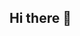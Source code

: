 ## Hi there 👋

<!--
**kaifikhan11/kaifikhan11** is a ✨ _special_ ✨ repository because its `README.md` (this file) appears on your GitHub profile.
![81178b47a8598f0c81c4799f2cdd4057](https://github.com/user-attachments/assets/c120d924-44fe-4e8d-8503-9658fbf05372)

Here are some ideas to get you started:

- 🔭 I’m currently working on ...
- 🌱 I’m currently learning ...
- 👯 I’m looking to collaborate on ...
- 🤔 I’m looking for help with ...
- 💬 Ask me about ...
- 📫 How to reach me: ...
- 😄 Pronouns: ...
- ⚡ Fun fact: ...
-->

